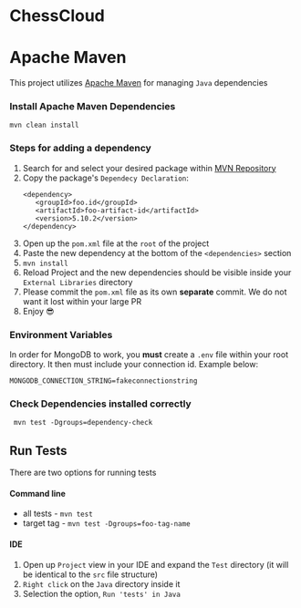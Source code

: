 # ChessCloud

# Apache Maven
This project utilizes [Apache Maven](https://maven.apache.org/) for managing `Java` dependencies

### Install Apache Maven Dependencies
``mvn clean install``

### Steps for adding a dependency
1. Search for and select your desired package within [MVN Repository](https://mvnrepository.com/)
2. Copy the package's `Dependecy Declaration`:
   ```
   <dependency>
      <groupId>foo.id</groupId>
      <artifactId>foo-artifact-id</artifactId>
      <version>5.10.2</version>
   </dependency>
   ```
3. Open up the `pom.xml` file at the `root` of the project
4. Paste the new dependency at the bottom of the `<dependencies>` section
5. ``mvn install``
6. Reload Project and the new dependencies should be visible inside your `External Libraries` directory
7. Please commit the `pom.xml` file as its own **separate** commit. We do not want it lost within your large PR 
8. Enjoy :sunglasses:

### Environment Variables
In order for MongoDB to work, you **must** create a `.env` file within your root directory. It then must include your connection id. Example below:
```
MONGODB_CONNECTION_STRING=fakeconnectionstring
```

### Check Dependencies installed correctly
`` mvn test -Dgroups=dependency-check``

## Run Tests
There are two options for running tests 

#### Command line
- all tests - ``mvn test``
- target tag - ``mvn test -Dgroups=foo-tag-name``

#### IDE
1. Open up `Project` view in your IDE and expand the `Test` directory (it will be identical to the `src` file structure)
2. `Right click` on the `Java` directory inside it
3. Selection the option, `Run 'tests' in Java`
